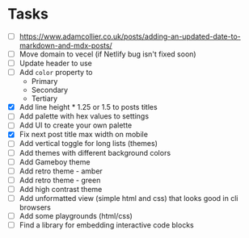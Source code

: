 # Tasks

-   [ ] https://www.adamcollier.co.uk/posts/adding-an-updated-date-to-markdown-and-mdx-posts/
-   [ ] Move domain to vecel (if Netlify bug isn't fixed soon)
-   [ ] Update header to use <LinkCtr />
-   [ ] Add `color` property to <LinkCtr />
    -   Primary
    -   Secondary
    -   Tertiary
-   [x] Add line height \* 1.25 or 1.5 to posts titles
-   [ ] Add palette with hex values to settings
-   [ ] Add UI to create your own palette
-   [x] Fix next post title max width on mobile
-   [ ] Add vertical toggle for long lists (themes)
-   [ ] Add themes with different background colors
-   [ ] Add Gameboy theme
-   [ ] Add retro theme - amber
-   [ ] Add retro theme - green
-   [ ] Add high contrast theme
-   [ ] Add unformatted view (simple html and css) that looks good in cli browsers
-   [ ] Add some playgrounds (html/css)
-   [ ] Find a library for embedding interactive code blocks
